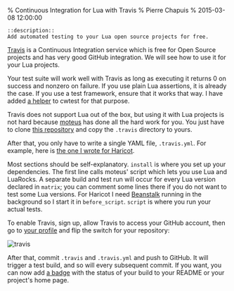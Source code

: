 % Continuous Integration for Lua with Travis
% Pierre Chapuis
% 2015-03-08 12:00:00

    ::description::
    Add automated testing to your Lua open source projects for free.

[Travis](https://travis-ci.org) is a Continuous Integration service which is free for Open Source projects and has very good GitHub integration. We will see how to use it for your Lua projects.

Your test suite will work well with Travis as long as executing it returns 0 on success and nonzero on failure. If you use plain Lua assertions, it is already the case. If you use a test framework, ensure that it works that way. I have added [a helper](https://github.com/catwell/cwtest#exit) to cwtest for that purpose.

Travis does not support Lua out of the box, but using it with Lua projects is not hard because [moteus](https://github.com/moteus) has done all the hard work for you. You just have to clone [this repository](https://github.com/moteus/lua-travis-example) and copy the `.travis` directory to yours.

After that, you only have to write a single YAML file, `.travis.yml`. For example, here is [the one I wrote for Haricot](https://github.com/catwell/haricot/blob/b2f2e59ddf4df7d4d12b1cc72216ad2444e7d270/.travis.yml).

Most sections should be self-explanatory. `install` is where you set up your dependencies. The first line calls moteus' script which lets you use Lua and LuaRocks. A separate build and test run will occur for every Lua version declared in `matrix`; you can comment some lines there if you do not want to test some Lua versions. For Haricot I need [Beanstalk](http://kr.github.io/beanstalkd/) running in the background so I start it in `before_script`. `script` is where you run your actual tests.

To enable Travis, sign up, allow Travis to access your GitHub account, then go to [your profile](https://travis-ci.org/profile) and flip the switch for your repository:

![travis](img/travis.png)

After that, commit `.travis` and `.travis.yml` and push to GitHub. It will trigger a test build, and so will every subsequent commit. If you want, you can now add [a badge](https://travis-ci.org/catwell/haricot.png?branch=master) with the status of your build to your README or your project's home page.
